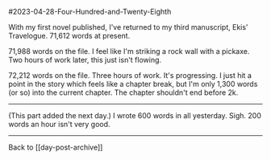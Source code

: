 #2023-04-28-Four-Hundred-and-Twenty-Eighth

With my first novel published, I've returned to my third manuscript, Ekis' Travelogue.  71,612 words at present.

71,988 words on the file.  I feel like I'm striking a rock wall with a pickaxe.  Two hours of work later, this just isn't flowing.

72,212 words on the file.  Three hours of work.  It's progressing.  I just hit a point in the story which feels like a chapter break, but I'm only 1,300 words (or so) into the current chapter.  The chapter shouldn't end before 2k.

---
(This part added the next day.)  I wrote 600 words in all yesterday.  Sigh.  200 words an hour isn't very good.

---
Back to [[day-post-archive]]